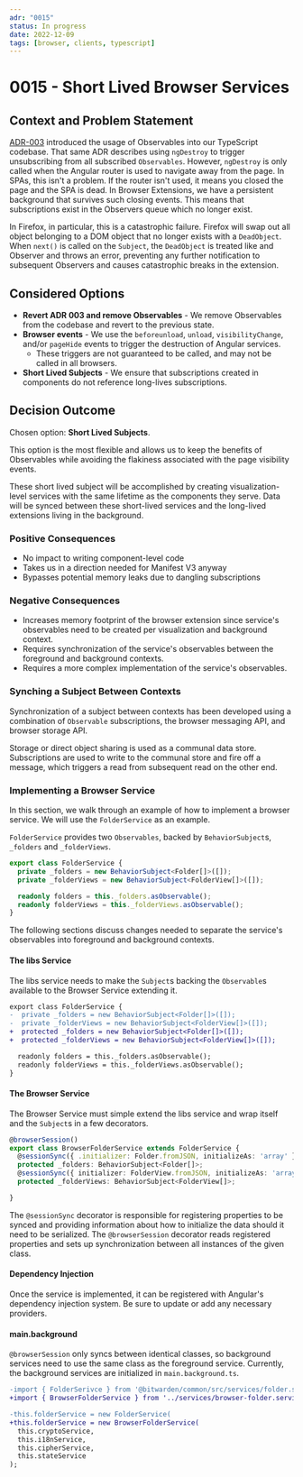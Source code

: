 ```yaml
---
adr: "0015"
status: In progress
date: 2022-12-09
tags: [browser, clients, typescript]
---
```


# 0015 - Short Lived Browser Services

<AdrTable frontMatter={frontMatter}></AdrTable>

## Context and Problem Statement

[ADR-003](./0003-observable-data-services.md) introduced the usage of Observables into our
TypeScript codebase. That same ADR describes using `ngDestroy` to trigger unsubscribing from all
subscribed `Observables`. However, `ngDestroy` is only called when the Angular router is used to
navigate away from the page. In SPAs, this isn't a problem. If the router isn't used, it means you
closed the page and the SPA is dead. In Browser Extensions, we have a persistent background that
survives such closing events. This means that subscriptions exist in the Observers queue which no
longer exist.

In Firefox, in particular, this is a catastrophic failure. Firefox will swap out all object
belonging to a DOM object that no longer exists with a `DeadObject`. When `next()` is called on the
`Subject`, the `DeadObject` is treated like and Observer and throws an error, preventing any further
notification to subsequent Observers and causes catastrophic breaks in the extension.

## Considered Options

- **Revert ADR 003 and remove Observables** - We remove Observables from the codebase and revert to
  the previous state.
- **Browser events** - We use the `beforeunload`, `unload`, `visibilityChange`, and/or `pageHide`
  events to trigger the destruction of Angular services.
  - These triggers are not guaranteed to be called, and may not be called in all browsers.
- **Short Lived Subjects** - We ensure that subscriptions created in components do not reference
  long-lives subscriptions.

## Decision Outcome

Chosen option: **Short Lived Subjects**.

This option is the most flexible and allows us to keep the benefits of Observables while avoiding
the flakiness associated with the page visibility events.

These short lived subject will be accomplished by creating visualization-level services with the
same lifetime as the components they serve. Data will be synced between these short-lived services
and the long-lived extensions living in the background.

### Positive Consequences

- No impact to writing component-level code
- Takes us in a direction needed for Manifest V3 anyway
- Bypasses potential memory leaks due to dangling subscriptions

### Negative Consequences

- Increases memory footprint of the browser extension since service's observables need to be created
  per visualization and background context.
- Requires synchronization of the service's observables between the foreground and background
  contexts.
- Requires a more complex implementation of the service's observables.

### Synching a Subject Between Contexts

Synchronization of a subject between contexts has been developed using a combination of `Observable`
subscriptions, the browser messaging API, and browser storage API.

Storage or direct object sharing is used as a communal data store. Subscriptions are used to write
to the communal store and fire off a message, which triggers a read from subsequent read on the
other end.

### Implementing a Browser Service

In this section, we walk through an example of how to implement a browser service. We will use the
`FolderService` as an example.

`FolderService` provides two `Observables`, backed by `BehaviorSubject`s, `_folders` and
`_folderViews`.

```typescript
export class FolderService {
  private _folders = new BehaviorSubject<Folder[]>([]);
  private _folderViews = new BehaviorSubject<FolderView[]>([]);

  readonly folders = this._folders.asObservable();
  readonly folderViews = this._folderViews.asObservable();
}
```

The following sections discuss changes needed to separate the service's observables into foreground
and background contexts.

#### The libs Service

The libs service needs to make the `Subject`s backing the `Observable`s available to the Browser
Service extending it.

```diff
export class FolderService {
-  private _folders = new BehaviorSubject<Folder[]>([]);
-  private _folderViews = new BehaviorSubject<FolderView[]>([]);
+  protected _folders = new BehaviorSubject<Folder[]>([]);
+  protected _folderViews = new BehaviorSubject<FolderView[]>([]);

  readonly folders = this._folders.asObservable();
  readonly folderViews = this._folderViews.asObservable();
}
```

#### The Browser Service

The Browser Service must simple extend the libs service and wrap itself and the `Subject`s in a few
decorators.

```typescript
@browserSession()
export class BrowserFolderService extends FolderService {
  @sessionSync({ .initializer: Folder.fromJSON, initializeAs: 'array' })
  protected _folders: BehaviorSubject<Folder[]>;
  @sessionSync({ initializer: FolderView.fromJSON, initializeAs: 'array' })
  protected _folderViews: BehaviorSubject<FolderView[]>;

}
```

The `@sessionSync` decorator is responsible for registering properties to be synced and providing
information about how to initialize the data should it need to be serialized. The `@browserSession`
decorator reads registered properties and sets up synchronization between all instances of the given
class.

#### Dependency Injection

Once the service is implemented, it can be registered with Angular's dependency injection system. Be
sure to update or add any necessary providers.

#### main.background

`@browserSession` only syncs between identical classes, so background services need to use the same
class as the foreground service. Currently, the background services are initialized in
`main.background.ts`.

```diff
-import { FolderSerivce } from '@bitwarden/common/src/services/folder.service';
+import { BrowserFolderService } from '../services/browser-folder.service';

-this.folderService = new FolderService(
+this.folderService = new BrowserFolderService(
  this.cryptoService,
  this.i18nService,
  this.cipherService,
  this.stateService
);
```
